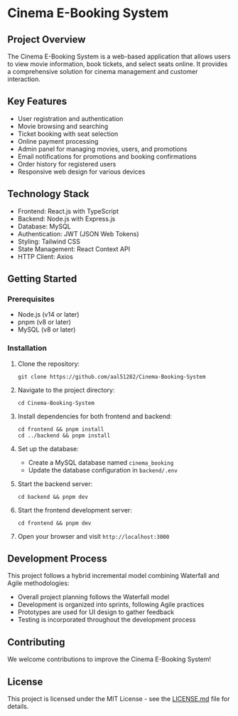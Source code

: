 # Cinema E-Booking System

## Project Overview

The Cinema E-Booking System is a web-based application that allows users to view movie information, book tickets, and select seats online. It provides a comprehensive solution for cinema management and customer interaction.

## Key Features

- User registration and authentication
- Movie browsing and searching
- Ticket booking with seat selection
- Online payment processing
- Admin panel for managing movies, users, and promotions
- Email notifications for promotions and booking confirmations
- Order history for registered users
- Responsive web design for various devices

## Technology Stack

- Frontend: React.js with TypeScript
- Backend: Node.js with Express.js
- Database: MySQL
- Authentication: JWT (JSON Web Tokens)
- Styling: Tailwind CSS
- State Management: React Context API
- HTTP Client: Axios

## Getting Started

### Prerequisites

- Node.js (v14 or later)
- pnpm (v8 or later)
- MySQL (v8 or later)

### Installation

1. Clone the repository:
   ```
   git clone https://github.com/aal51282/Cinema-Booking-System
   ```

2. Navigate to the project directory:
   ```
   cd Cinema-Booking-System
   ```

3. Install dependencies for both frontend and backend:
   ```
   cd frontend && pnpm install
   cd ../backend && pnpm install
   ```

4. Set up the database:
   - Create a MySQL database named `cinema_booking`
   - Update the database configuration in `backend/.env`

5. Start the backend server:
   ```
   cd backend && pnpm dev
   ```

6. Start the frontend development server:
   ```
   cd frontend && pnpm dev
   ```

7. Open your browser and visit `http://localhost:3000`

## Development Process

This project follows a hybrid incremental model combining Waterfall and Agile methodologies:

- Overall project planning follows the Waterfall model
- Development is organized into sprints, following Agile practices
- Prototypes are used for UI design to gather feedback
- Testing is incorporated throughout the development process

## Contributing

We welcome contributions to improve the Cinema E-Booking System!


## License

This project is licensed under the MIT License - see the [LICENSE.md](LICENSE.md) file for details.
